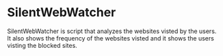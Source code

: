 # SilentWebWatcher
SilentWebWatcher is script that analyzes the websites visted by the users.</br>
It also shows the frequency of the websites visted and it shows the users visting the blocked sites.
